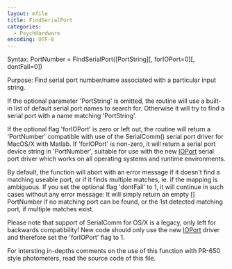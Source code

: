 ```yaml
---
layout: mfile
title: FindSerialPort
categories:
  - PsychHardware
encoding: UTF-8
---
```


Syntax: PortNumber = FindSerialPort([PortString][, forIOPort=0][, dontFail=0])

Purpose: Find serial port number/name associated with a particular input string.

If the optional parameter 'PortString' is omitted, the routine will use a
built-in list of default serial port names to search for. Otherwise it
will try to find a serial port with a name matching 'PortString'.

If the optional flag 'forIOPort' is zero or left out, the routine will return
a 'PortNumber' compatible with use of the SerialComm() serial port driver
for MacOS/X with Matlab. If 'forIOPort' is non-zero, it will return a
serial port device string in 'PortNumber', suitable for use with the new
[IOPort](/docs/IOPort) serial port driver which works on all operating systems and
runtime environments.

By default, the function will abort with an error message if it doesn't
find a matching useable port, or if it finds multiple matches, ie. if the
mapping is ambiguous. If you set the optional flag 'dontFail' to 1, it
will continue in such cases without any error message: It will simply
return an empty [] PortNumber if no matching port can be found, or the
1st detected matching port, if multiple matches exist.

Please note that support of SerialComm for OS/X is a legacy, only left
for backwards compatibility! New code should only use the new [IOPort](/docs/IOPort)
driver and therefore set the 'forIOPort' flag to 1.

For intersting in-depths comments on the use of this function with PR-650
style photometers, read the source code of this file.
